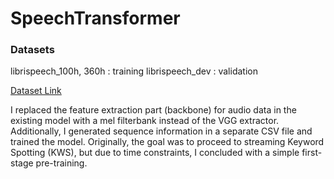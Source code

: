 # SpeechTransformer

### Datasets
librispeech_100h, 360h : training
librispeech_dev : validation

[Dataset Link](https://www.openslr.org/12)

I replaced the feature extraction part (backbone) for audio data in the existing model with a mel filterbank instead of the VGG extractor.  
Additionally, I generated sequence information in a separate CSV file and trained the model. Originally, the goal was to proceed to streaming Keyword Spotting (KWS), but due to time constraints, I concluded with a simple first-stage pre-training.
